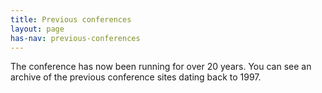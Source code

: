 ```yaml
---
title: Previous conferences
layout: page
has-nav: previous-conferences
---
```


The conference has now been running for over 20 years. You can see an archive of the previous conference sites dating back to 1997.
